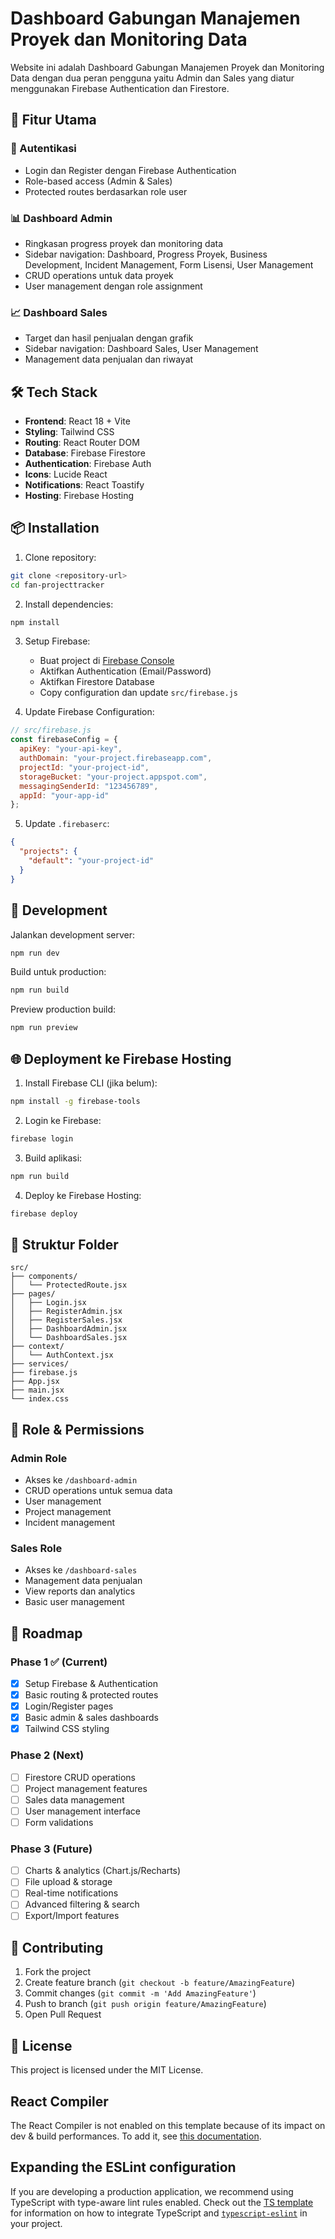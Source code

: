 # Dashboard Gabungan Manajemen Proyek dan Monitoring Data

Website ini adalah Dashboard Gabungan Manajemen Proyek dan Monitoring Data dengan dua peran pengguna yaitu Admin dan Sales yang diatur menggunakan Firebase Authentication dan Firestore.

## 🚀 Fitur Utama

### 🔐 Autentikasi
- Login dan Register dengan Firebase Authentication
- Role-based access (Admin & Sales)
- Protected routes berdasarkan role user

### 📊 Dashboard Admin
- Ringkasan progress proyek dan monitoring data
- Sidebar navigation: Dashboard, Progress Proyek, Business Development, Incident Management, Form Lisensi, User Management
- CRUD operations untuk data proyek
- User management dengan role assignment

### 📈 Dashboard Sales
- Target dan hasil penjualan dengan grafik
- Sidebar navigation: Dashboard Sales, User Management
- Management data penjualan dan riwayat

## 🛠️ Tech Stack
- **Frontend**: React 18 + Vite
- **Styling**: Tailwind CSS
- **Routing**: React Router DOM
- **Database**: Firebase Firestore
- **Authentication**: Firebase Auth
- **Icons**: Lucide React
- **Notifications**: React Toastify
- **Hosting**: Firebase Hosting

## 📦 Installation

1. Clone repository:
```bash
git clone <repository-url>
cd fan-projecttracker
```

2. Install dependencies:
```bash
npm install
```

3. Setup Firebase:
   - Buat project di [Firebase Console](https://console.firebase.google.com)
   - Aktifkan Authentication (Email/Password)
   - Aktifkan Firestore Database
   - Copy configuration dan update `src/firebase.js`

4. Update Firebase Configuration:
```javascript
// src/firebase.js
const firebaseConfig = {
  apiKey: "your-api-key",
  authDomain: "your-project.firebaseapp.com",
  projectId: "your-project-id",
  storageBucket: "your-project.appspot.com",
  messagingSenderId: "123456789",
  appId: "your-app-id"
};
```

5. Update `.firebaserc`:
```json
{
  "projects": {
    "default": "your-project-id"
  }
}
```

## 🚀 Development

Jalankan development server:
```bash
npm run dev
```

Build untuk production:
```bash
npm run build
```

Preview production build:
```bash
npm run preview
```

## 🌐 Deployment ke Firebase Hosting

1. Install Firebase CLI (jika belum):
```bash
npm install -g firebase-tools
```

2. Login ke Firebase:
```bash
firebase login
```

3. Build aplikasi:
```bash
npm run build
```

4. Deploy ke Firebase Hosting:
```bash
firebase deploy
```

## 📁 Struktur Folder
```
src/
├── components/
│   └── ProtectedRoute.jsx
├── pages/
│   ├── Login.jsx
│   ├── RegisterAdmin.jsx
│   ├── RegisterSales.jsx
│   ├── DashboardAdmin.jsx
│   └── DashboardSales.jsx
├── context/
│   └── AuthContext.jsx
├── services/
├── firebase.js
├── App.jsx
├── main.jsx
└── index.css
```

## 🔑 Role & Permissions

### Admin Role
- Akses ke `/dashboard-admin`
- CRUD operations untuk semua data
- User management
- Project management
- Incident management

### Sales Role
- Akses ke `/dashboard-sales`
- Management data penjualan
- View reports dan analytics
- Basic user management

## 🎯 Roadmap

### Phase 1 ✅ (Current)
- [x] Setup Firebase & Authentication
- [x] Basic routing & protected routes
- [x] Login/Register pages
- [x] Basic admin & sales dashboards
- [x] Tailwind CSS styling

### Phase 2 (Next)
- [ ] Firestore CRUD operations
- [ ] Project management features
- [ ] Sales data management
- [ ] User management interface
- [ ] Form validations

### Phase 3 (Future)
- [ ] Charts & analytics (Chart.js/Recharts)
- [ ] File upload & storage
- [ ] Real-time notifications
- [ ] Advanced filtering & search
- [ ] Export/Import features

## 🤝 Contributing

1. Fork the project
2. Create feature branch (`git checkout -b feature/AmazingFeature`)
3. Commit changes (`git commit -m 'Add AmazingFeature'`)
4. Push to branch (`git push origin feature/AmazingFeature`)
5. Open Pull Request

## 📝 License

This project is licensed under the MIT License.

## React Compiler

The React Compiler is not enabled on this template because of its impact on dev & build performances. To add it, see [this documentation](https://react.dev/learn/react-compiler/installation).

## Expanding the ESLint configuration

If you are developing a production application, we recommend using TypeScript with type-aware lint rules enabled. Check out the [TS template](https://github.com/vitejs/vite/tree/main/packages/create-vite/template-react-ts) for information on how to integrate TypeScript and [`typescript-eslint`](https://typescript-eslint.io) in your project.
